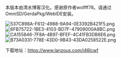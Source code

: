 本版本由清水博客汉化。感谢原作者wolfff78。请通过OmniSD/GerdaPkg/WebIDE安装。

![537C898A-F612-4988-9A94-0E3392B421F5.png][1]
![6FB75722-1BE3-4103-BD7F-47909000A8BC.png][2]
![CA155846-7F8A-4B97-BFEF-4C41FB3DB6E6.png][3]
![B73A0331-778E-43D0-9B43-43DA0258522E.png][4]

下载地址：https://www.lanzous.com/i46lcwf

  [1]: http://www.heppy.wang/usr/uploads/2020/02/3149313287.png
  [2]: http://www.heppy.wang/usr/uploads/2020/02/3412573808.png
  [3]: http://www.heppy.wang/usr/uploads/2020/02/3058965130.png
  [4]: http://www.heppy.wang/usr/uploads/2020/02/2394935712.png
